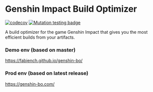 # Genshin Impact Build Optimizer

[![codecov](https://codecov.io/gh/FabienCH/genshin-bo/branch/master/graph/badge.svg?token=8J0V6BXITX)](https://codecov.io/gh/FabienCH/genshin-bo) 
[![Mutation testing badge](https://img.shields.io/endpoint?style=flat&url=https%3A%2F%2Fbadge-api.stryker-mutator.io%2Fgithub.com%2FFabienCH%2Fgenshin-bo%2F0.3.1)](https://dashboard.stryker-mutator.io/reports/github.com/FabienCH/genshin-bo/0.3.1)

A build optimizer for the game Genshin Impact that gives you the most efficient builds from your artifacts.

### Demo env (based on master)
https://fabiench.github.io/genshin-bo/

### Prod env (based on latest release)
https://genshin-bo.com/
